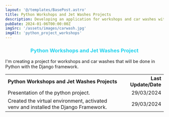 ```yaml
---
layout: '@/templates/BasePost.astro'
title: Python Workshops and Jet Washes Projects
description: Developing an application for workshops and car washes with Python and Django.
pubDate: 2024-01-06T00:00:00Z
imgSrc: '/assets/images/carwash.jpg'
imgAlt: 'python_project_workshops'
---
```


<h3 style="color: rgb(34, 211, 238); text-align: center;">Python Workshops and Jet Washes Project</h3>

I'm creating a project for workshops and car washes that will be done in Python with the Django framework.

<table>
  <tr>
    <td><strong>Python Workshops and Jet Washes Projects</strong></td>
    <td style="text-align: right;"><strong>Last Update/Date</strong></td>
  </tr>
  <tr>
    <td>Presentation of the python project.</td>
<td style="text-align: right;">29/03/2024</td>
  </tr>
  <tr>
    <td>Created the virtual environment, activated venv and installed the Django Framework.</td>
<td style="text-align: right;">29/03/2024</td>
  </tr>
</table>
